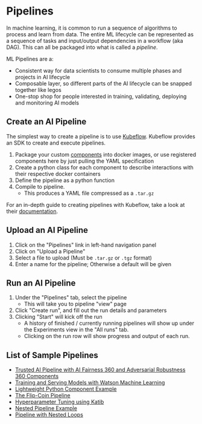 # Pipelines

In machine learning, it is common to run a sequence of algorithms to process and learn from data. The entire ML lifecycle can be represented as a sequence of tasks and input/output dependencies in a workflow (aka DAG). This can all be packaged into what is called a *pipeline*.

ML Pipelines are a:
* Consistent way for data scientists to consume multiple phases and projects in AI lifecycle
* Composable layer, so different parts of the AI lifecycle can be snapped together like legos
* One-stop shop for people interested in training, validating, deploying and monitoring AI models

## Create an AI Pipeline
The simplest way to create a pipeline is to use [Kubeflow](https://www.kubeflow.org/). Kubeflow provides an SDK to create and execute pipelines.

1. Package your custom [components](../component-samples/README.md) into docker
   images, or use registered components here by just pulling the YAML specification
2. Create a python class for each component to describe interactions with their
   respective docker containers
3. Define the pipeline as a python function
4. Compile to pipeline.
    * This produces a YAML file compressed as a `.tar.gz`

For an in-depth guide to creating pipelines with Kubeflow, take a look at their
[documentation](https://www.kubeflow.org/docs/components/pipelines/sdk/component-development/).

## Upload an AI Pipeline
1. Click on the "Pipelines" link in left-hand navigation panel
2. Click on "Upload a Pipeline"
3. Select a file to upload (Must be `.tar.gz` or `.tgz` format)
4. Enter a name for the pipeline; Otherwise a default will be given

## Run an AI Pipeline

1. Under the "Pipelines" tab, select the pipeline
    * This will take you to pipeline "view" page
2. Click "Create run", and fill out the run details and parameters
3. Clicking "Start" will kick off the run
    * A history of finished / currently running pipelines will show up under
      the Experiments view in the "All runs" tab.
    * Clicking on the run row will show progress and output of each run.


## List of Sample Pipelines
* [Trusted AI Pipeline with AI Fairness 360 and Adversarial Robustness 360 Components](https://github.com/kubeflow/kfp-tekton/tree/master/samples/trusted-ai)
* [Training and Serving Models with Watson Machine Learning](https://github.com/kubeflow/kfp-tekton/tree/master/samples/watson-train-serve#training-and-serving-models-with-watson-machine-learning)
* [Lightweight Python Component Example](https://github.com/kubeflow/kfp-tekton/tree/master/samples/lightweight-component)
* [The Flip-Coin Pipeline](https://github.com/kubeflow/kfp-tekton/tree/master/samples/flip-coin)
* [Hyperparameter Tuning using Katib](https://github.com/kubeflow/kfp-tekton/tree/master/samples/katib)
* [Nested Pipeline Example](https://github.com/kubeflow/kfp-tekton/tree/master/samples/nested-pipeline)
* [Pipeline with Nested Loops](https://github.com/kubeflow/kfp-tekton/tree/master/samples/nested-loops)

